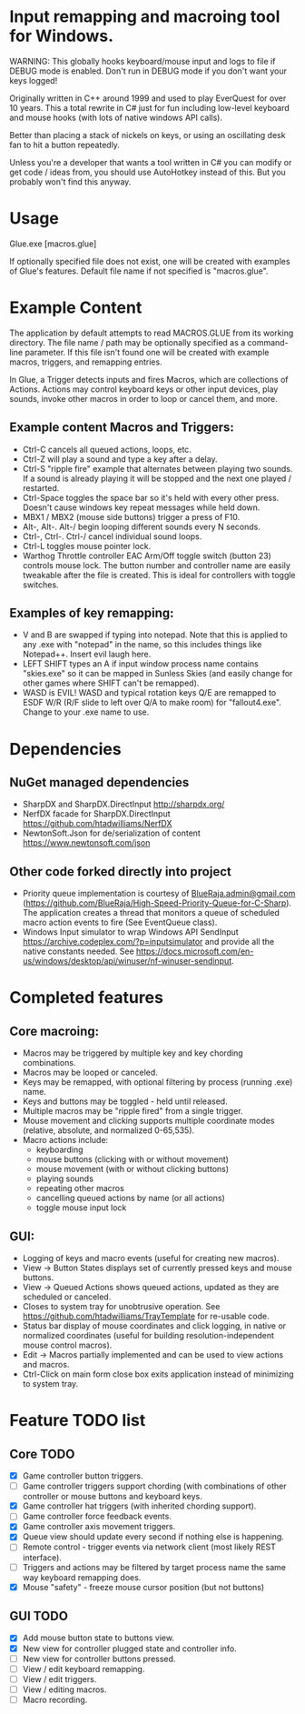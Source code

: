 # Input remapping and macroing tool for Windows.

WARNING: This globally hooks keyboard/mouse input and logs to file if DEBUG mode is enabled. Don't run in DEBUG mode if you don't want your keys logged!

Originally written in C++ around 1999 and used to play EverQuest for over 10 years. This a total rewrite in C# just for fun including low-level keyboard and mouse hooks (with lots of native windows API calls). 

Better than placing a stack of nickels on keys, or using an oscillating desk fan to hit a button repeatedly.

Unless you're a developer that wants a tool written in C# you can modify or get code / ideas from, you should use AutoHotkey instead of this. But you probably won't find this anyway.

# Usage

Glue.exe [macros.glue]

If optionally specified file does not exist, one will be created with examples of Glue's features.
Default file name if not specified is "macros.glue".

# Example Content

The application by default attempts to read MACROS.GLUE from its working directory. The file name / path may be optionally specified as a command-line parameter. If this file isn't found one will be created with example macros, triggers, and remapping entries.

In Glue, a Trigger detects inputs and fires Macros, which are collections of Actions. Actions may control keyboard keys or other input devices, play sounds, invoke other macros in order to loop or cancel them, and more.

## Example content Macros and Triggers:
* Ctrl-C cancels all queued actions, loops, etc.
* Ctrl-Z will play a sound and type a key after a delay.
* Ctrl-S "ripple fire" example that alternates between playing two sounds. If a sound is already playing it will be stopped and the next one played / restarted.
* Ctrl-Space toggles the space bar so it's held with every other press. Doesn't cause windows key repeat messages while held down.
* MBX1 / MBX2 (mouse side buttons) trigger a press of F10.
* Alt-, Alt-. Alt-/ begin looping different sounds every N seconds.
* Ctrl-, Ctrl-. Ctrl-/ cancel individual sound loops. 
* Ctrl-L toggles mouse pointer lock. 
* Warthog Throttle controller EAC Arm/Off toggle switch (button 23) controls mouse lock. The button number and controller name are easily tweakable after the file is created. This is ideal for controllers with toggle switches.

## Examples of key remapping:
* V and B are swapped if typing into notepad. Note that this is applied to any .exe with "notepad" in the name, so this includes things like Notepad++. Insert evil laugh here.
* LEFT SHIFT types an A if input window process name contains "skies.exe" so it can be mapped in Sunless Skies (and easily change for other games where SHIFT can't be remapped).
* WASD is EVIL! WASD and typical rotation keys Q/E are remapped to ESDF W/R (R/F slide to left over Q/A to make room) for "fallout4.exe". Change to your .exe name to use.

# Dependencies

## NuGet managed dependencies
* SharpDX and SharpDX.DirectInput http://sharpdx.org/ 
* NerfDX facade for SharpDX.DirectInput https://github.com/htadwilliams/NerfDX 
* NewtonSoft.Json for de/serialization of content https://www.newtonsoft.com/json

## Other code forked directly into project
* Priority queue implementation is courtesy of BlueRaja.admin@gmail.com (https://github.com/BlueRaja/High-Speed-Priority-Queue-for-C-Sharp). The application creates a thread that monitors a queue of scheduled macro action events to fire (See EventQueue class).
* Windows Input simulator to wrap Windows API SendInput https://archive.codeplex.com/?p=inputsimulator and provide all the native constants needed. See https://docs.microsoft.com/en-us/windows/desktop/api/winuser/nf-winuser-sendinput.

# Completed features

## Core macroing:

* Macros may be triggered by multiple key and key chording combinations.
* Macros may be looped or canceled.
* Keys may be remapped, with optional filtering by process (running .exe) name.
* Keys and buttons may be toggled - held until released.
* Multiple macros may be "ripple fired" from a single trigger.
* Mouse movement and clicking supports multiple coordinate modes (relative, absolute, and normalized 0-65,535).
* Macro actions include:
  - keyboarding
  - mouse buttons (clicking with or without movement)
  - mouse movement (with or without clicking buttons)
  - playing sounds
  - repeating other macros
  - cancelling queued actions by name (or all actions)
  - toggle mouse input lock

## GUI:

* Logging of keys and macro events (useful for creating new macros).
* View -> Button States displays set of currently pressed keys and mouse buttons.
* View -> Queued Actions shows queued actions, updated as they are scheduled or canceled. 
* Closes to system tray for unobtrusive operation. See https://github.com/htadwilliams/TrayTemplate for re-usable code.
* Status bar display of mouse coordinates and click logging, in native or normalized coordinates (useful for building resolution-independent mouse control macros).
* Edit -> Macros partially implemented and can be used to view actions and macros.
* Ctrl-Click on main form close box exits application instead of minimizing to system tray.

# Feature TODO list

## Core TODO
 - [x] Game controller button triggers.
 - [ ] Game controller triggers support chording (with combinations of other controller or mouse buttons and keyboard keys.
 - [X] Game controller hat triggers (with inherited chording support).
 - [ ] Game controller force feedback events.
 - [X] Game controller axis movement triggers.
 - [x] Queue view should update every second if nothing else is happening.
 - [ ] Remote control - trigger events via network client (most likely REST interface).
 - [ ] Triggers and actions may be filtered by target process name the same way keyboard remapping does. 
 - [x] Mouse "safety" - freeze mouse cursor position (but not buttons)

## GUI TODO
 - [X] Add mouse button state to buttons view.
 - [X] New view for controller plugged state and controller info.
 - [ ] New view for controller buttons pressed.
 - [ ] View / edit keyboard remapping.
 - [ ] View / edit triggers.
 - [ ] View / editing macros.
 - [ ] Macro recording.
